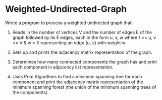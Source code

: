 # Weighted-Undirected-Graph

Wrote a program to process a weighted undirected graph that:
1. Reads in the number of vertices V and the number of edges E of the graph followed by its
E edges, each in the form u, v, w where 1 <= u, v <= V & w > 0 representing an edge (u,
v) with weight w.

2. Sets up and prints the adjacency matrix representation of the graph.

3. Determines how many connected components the graph has and print each component in
adjacency list representation.

4. Uses Prim Algorithms to find a minimum spanning tree for each component and print
the adjacency matrix representation of the minimum spanning forest (the union of the
minimum spanning trees of the components). 
